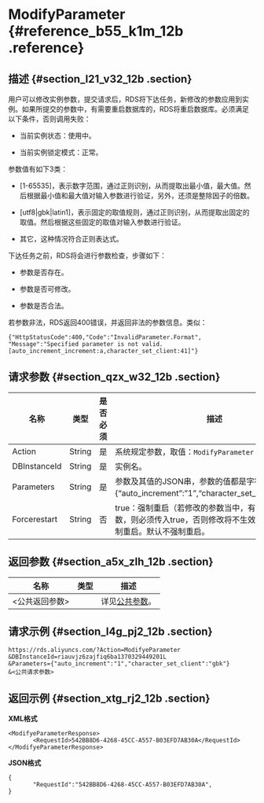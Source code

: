 # ModifyParameter {#reference_b55_k1m_12b .reference}

## 描述 {#section_l21_v32_12b .section}

用户可以修改实例参数，提交请求后，RDS将下达任务，新修改的参数应用到实例。如果所提交的参数中，有需要重启数据库的，RDS将重启数据库。必须满足以下条件，否则调用失败：

-   当前实例状态：使用中。

-   当前实例锁定模式：正常。


参数值有如下3类：

-   \[1-65535\]，表示数字范围，通过正则识别，从而提取出最小值，最大值。然后根据最小值和最大值对输入参数进行验证，另外，还须是整除因子的倍数。

-   \[utf8|gbk|latin1\]，表示固定的取值规则，通过正则识别，从而提取出固定的取值。然后根据这些固定的取值对输入参数进行验证。

-   其它，这种情况符合正则表达式。


下达任务之前，RDS将会进行参数检查，步骤如下：

-   参数是否存在。

-   参数是否可修改。

-   参数是否合法。


若参数非法，RDS返回400错误，并返回非法的参数信息。类似：

```
{"HttpStatusCode":400,"Code":"InvalidParameter.Format",
"Message":"Specified parameter is not valid.[auto_increment_increment:a,character_set_client:41]"}
```

## 请求参数 {#section_qzx_w32_12b .section}

|名称|类型|是否必须|描述|
|--|--|----|--|
|Action|String|是|系统规定参数，取值：`ModifyParameter`|
|DBInstanceId|String|是|实例名。|
|Parameters|String|是|参数及其值的JSON串，参数的值都是字符串类型，\{“auto\_increment”:”1”,“character\_set\_client”:”utf8”\}。|
|Forcerestart|String|否|true：强制重启（若修改的参数当中，有需要重启的参数，则必须传入true，否则修改将不生效）；false：不强制重启。默认不强制重启。|

## 返回参数 {#section_a5x_zlh_12b .section}

|名称|类型|描述|
|--|--|--|
|<公共返回参数\>| |详见[公共参数](intl.zh-CN/API参考/使用API/公共参数.md#)。|

## 请求示例 {#section_l4g_pj2_12b .section}

```
https://rds.aliyuncs.com/?Action=ModifyeParameter
&DBInstanceId=riauvjz6zajfiq6ba1370329449201L
&Parameters={"auto_increment":"1","character_set_client":"gbk"}
&<公共请求参数>
```

## 返回示例 {#section_xtg_rj2_12b .section}

**XML格式**

```
<ModifyeParameterResponse>
       <RequestId>542BB8D6-4268-45CC-A557-B03EFD7AB30A</RequestId>
</ModifyeParameterResponse>
```

**JSON格式**

```
{
       "RequestId":"542BB8D6-4268-45CC-A557-B03EFD7AB30A",
}
```

